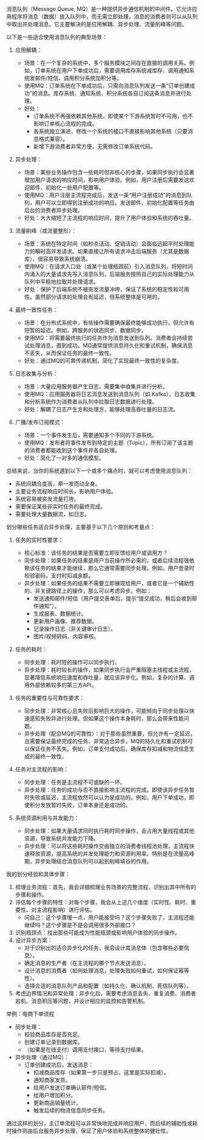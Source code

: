 
消息队列（Message Queue, MQ）是一种提供异步通信机制的中间件。它允许应用程序将消息（数据）放入队列中，而无需立即处理，消息的消费者则可以从队列中取出并处理消息。它主要解决的是应用解耦、异步处理、流量削峰等问题。

以下是一些适合使用消息队列的典型场景：

1.  应用解耦：
    *   场景：在一个复杂的系统中，多个服务模块之间存在直接的调用关系。例如，订单系统在用户下单成功后，需要调用库存系统减库存、调用通知系统发邮件/短信、调用积分系统加积分等。
    *   使用MQ：订单系统在下单成功后，只需向消息队列发送一条“订单创建成功”的消息。库存系统、通知系统、积分系统各自订阅这条消息并进行处理。
    *   好处：
        *   订单系统不再强依赖其他系统，即使某个下游系统暂时不可用，也不影响订单核心流程的完成。
        *   各系统独立演进，修改一个系统的接口不直接影响其他系统（只要消息格式兼容）。
        *   新增下游消费者非常方便，无需修改订单系统代码。

2.  异步处理：
    *   场景：某些业务操作包含一些耗时但非核心的步骤，如果同步执行会显著增加用户请求的响应时间，影响用户体验。例如，用户注册后需要发送欢迎邮件、初始化一些用户配置等。
    *   使用MQ：用户注册主流程完成后，发送一条“用户注册成功”的消息到队列，用户可以立即得到注册成功的响应。发送邮件、初始化配置等任务由后台的消费者异步处理。
    *   好处：大大缩短了主流程的响应时间，提升了用户体验和系统的吞吐量。

3.  流量削峰（或流量整形）：
    *   场景：系统在特定时间（如秒杀活动、促销活动）会面临远超平时处理能力的瞬时高并发请求。如果直接让所有请求冲击后端服务（尤其是数据库），很容易导致系统崩溃。
    *   使用MQ：在请求入口处（或某个处理瓶颈前）引入消息队列。将短时间内涌入的大量请求先写入消息队列，后端服务按照自己的实际处理能力从队列中平稳地拉取并处理请求。
    *   好处：保护了后端系统不被突发流量冲垮，保证了系统的稳定性和可用性。虽然部分请求的处理会有延迟，但系统整体是可用的。

4.  最终一致性任务：
    *   场景：在分布式系统中，有些操作需要确保最终能够成功执行，但允许有短暂的延迟。例如，跨服务的状态同步、数据同步。
    *   使用MQ：将需要最终执行的任务作为消息发送到队列。消费者会持续尝试处理消息，直到成功。MQ通常提供消息持久化和重试机制，确保消息不丢失，从而保证任务的最终一致性。
    *   好处：通过MQ的可靠传递机制，简化了实现最终一致性的复杂度。

5.  日志收集与分析：
    *   场景：大量应用服务器产生日志，需要集中收集并进行分析。
    *   使用MQ：应用服务器将日志消息发送到消息队列（如 Kafka），日志收集和分析系统作为消费者从队列中拉取日志数据进行处理。
    *   好处：解耦了日志产生方和处理方，能够处理高吞吐量的日志流。

6.  广播/发布订阅模式：
    *   场景：一个事件发生后，需要通知多个不同的下游系统。
    *   使用MQ：发布者将事件发布到特定的主题（Topic），所有订阅了该主题的消费者都能收到这个事件并各自处理。
    *   好处：简化了一对多的通信模型。

总结来说，当你的系统遇到以下一个或多个痛点时，就可以考虑使用消息队列：
*   系统间耦合度高，牵一发而动全身。
*   主要业务流程响应时间长，影响用户体验。
*   系统容易被突发流量打垮。
*   需要保证某些非实时任务的最终完成。
*   需要处理大量数据流，如日志。

划分哪些任务适合异步处理，主要基于以下几个原则和考量点：

1.  任务的实时性要求：
    *   核心标准：该任务的结果是否需要立即反馈给用户或调用方？
    *   同步处理：如果任务的结果是用户当前操作所必需的，或者后续流程强依赖该任务的结果才能继续，那么它通常需要同步处理。例如，用户登录时校验密码，支付时扣减余额。
    *   异步处理：如果任务的结果不需要立即展现给用户，或者它是一个辅助性的、非关键路径上的操作，那么可以考虑异步。例如：
        *   发送通知邮件/短信（用户提交表单后，提示“提交成功，稍后会收到邮件通知”）。
        *   生成报表、数据统计。
        *   更新用户画像、推荐数据。
        *   记录操作日志（非关键审计日志）。
        *   图片/视频转码、内容审核。

2.  任务的耗时：
    *   同步处理：耗时短的操作可以同步执行。
    *   异步处理：耗时较长的操作，如果同步执行会严重阻塞主线程或主流程，显著降低系统响应速度和吞吐量，就应该异步化。例如，复杂的计算、调用外部依赖较多的第三方API。

3.  任务的重要性与可靠性要求：
    *   同步处理：非常核心且失败后影响巨大的操作，可能倾向于同步处理以快速感知失败并进行处理。但如果这个操作本身耗时，那么会带来性能问题。
    *   异步处理（配合MQ的可靠性）：对于那些虽然重要，但允许有一定延迟，且需要保证最终完成的任务，非常适合异步。MQ的持久化和重试机制可以保证任务不丢失。例如，订单支付成功后，确保库存扣减和物流信息生成的最终一致性。

4.  任务对主流程的影响：
    *   同步处理：任务是主流程不可或缺的一环。
    *   异步处理：任务的成功与否不直接影响主流程的完成。即使该异步任务暂时失败或延迟，主流程依然可以认为是成功的。例如，用户下单成功，即使积分发放暂时失败，订单本身还是成功的。

5.  系统资源利用与并发能力：
    *   同步处理：如果大量请求同时执行耗时同步操作，会占用大量线程或其他资源，导致系统并发能力下降。
    *   异步处理：可以将这些耗时操作交由独立的消费者线程池处理，主流程快速释放资源，提高系统的并发处理能力和资源利用率。特别是在流量高峰期，异步处理结合消息队列可以起到削峰填谷的作用。

我的划分经验和具体步骤：

1.  梳理业务流程：首先，我会详细梳理业务场景的完整流程，识别出其中所有的步骤和操作。
2.  评估每个步骤的特性：对每个步骤，我会从上述几个维度（实时性、耗时、重要性、对主流程影响）进行评估。
    *   问自己：这个步骤慢一点，用户能接受吗？这个步骤失败了，主流程还能继续吗？这个步骤是不是会调用很多外部接口？
3.  识别瓶颈点：找出那些可能成为性能瓶颈或影响用户体验的同步操作。
4.  设计异步方案：
    *   对于识别出的适合异步化的任务，我会设计其消息体（包含哪些必要信息）。
    *   确定消息的生产者（在主流程的哪个节点发送消息）。
    *   设计消息的消费者（如何处理消息，处理失败如何重试，如何保证幂等性）。
    *   选择合适的消息队列产品和配置（如持久化、确认机制、死信队列等）。
5.  考虑边界情况和异常处理：异步化后，需要考虑消息丢失、重复消费、消费者宕机、消息积压等问题，并设计相应的监控和告警机制。

举例：电商下单流程
*   同步处理：
    *   校验商品库存是否充足。
    *   创建订单记录到数据库。
    *   （如果是在线支付）调用支付接口，等待支付结果。
*   异步处理（通过MQ）：
    *   订单创建成功后，发送消息：
        *   扣减商品库存（如果第一步只是预占，这里是实际扣减）。
        *   通知商家发货。
        *   给用户发送订单确认邮件/短信。
        *   给用户增加积分。
        *   更新商品销量统计。
        *   触发后续的物流信息同步任务。

通过这样的划分，主订单流程可以非常快地完成并响应用户，而后续的辅助性或耗时操作则由后台服务异步处理，保证了用户体验和系统整体的健壮性。

